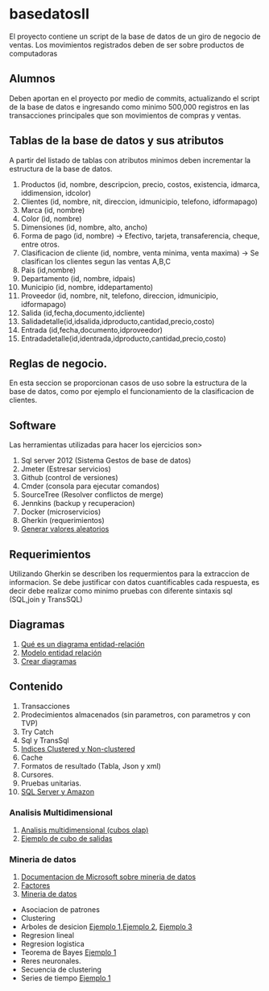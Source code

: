 # basedatosII
El proyecto contiene un script de la base de datos de un giro de negocio de ventas.   Los movimientos registrados deben de ser sobre productos de computadoras

## Alumnos

Deben aportan en el proyecto por medio de commits, actualizando el script de la base de datos e ingresando como minimo 500,000 registros en las transacciones principales que son movimientos de compras y ventas.

## Tablas de la base de datos y sus atributos
A partir del listado de tablas con atributos minimos deben incrementar la estructura de la base de datos.  

1. Productos (id, nombre, descripcion, precio, costos, existencia, idmarca, iddimension, idcolor)
2. Clientes (id, nombre, nit, direccion, idmunicipio, telefono, idformapago)
3. Marca (id, nombre)
4. Color (id, nombre)
5. Dimensiones  (id, nombre, alto, ancho)
6. Forma de pago (id, nombre) -> Efectivo, tarjeta, transaferencia, cheque, entre otros.
7. Clasificacion de cliente (id, nombre, venta minima, venta maxima) -> Se clasifican los clientes segun las ventas A,B,C
8. Pais (id,nombre)
9. Departamento (id, nombre, idpais)
10. Municipio (id, nombre, iddepartamento)
11. Proveedor (id, nombre, nit, telefono, direccion, idmunicipio, idformapago)
12. Salida (id,fecha,documento,idcliente)
13. Salidadetalle(id,idsalida,idproducto,cantidad,precio,costo)
14. Entrada (id,fecha,documento,idproveedor)
15. Entradadetalle(id,identrada,idproducto,cantidad,precio,costo)

## Reglas de negocio.
En esta seccion se proporcionan casos de uso sobre la estructura de la base de datos, como por ejemplo el funcionamiento de la clasificacion de clientes.

## Software
Las herramientas utilizadas para hacer los ejercicios son>

1. Sql server 2012 (Sistema Gestos de base de datos)
2. Jmeter (Estresar servicios)
3. Github (control de versiones)
4. Cmder (consola para ejecutar comandos)
5. SourceTree (Resolver conflictos de merge)
6. Jennkins (backup y recuperacion)
7. Docker (microservicios)
8. Gherkin (requerimientos)
9. [Generar valores aleatorios](https://github.com/marak/Faker.js/) 

## Requerimientos 
Utilizando Gherkin se describen los requermientos para la extraccion de informacion.  Se debe justificar con datos cuantificables cada respuesta, es decir debe realizar como minimo pruebas con diferente sintaxis sql (SQL,join y TransSQL)

## Diagramas

1. [Qué es un diagrama entidad-relación](https://www.lucidchart.com/pages/es/qué-es-un-diagrama-entidad-relación) 
2. [Modelo entidad relación](https://es.wikipedia.org/wiki/Modelo_entidad-relación)
3. [Crear diagramas](https://dbdiagram.io/)

## Contenido
1. Transacciones
2. Prodecimientos almacenados (sin parametros, con parametros y con TVP)
3. Try Catch 
4. Sql y TransSql
5. [Indices Clustered y Non-clustered](http://www.ticout.com/blog/2012/08/29/sql-server-diferencias-entre-clustered-index-y-non-clustered-index/)
6. Cache
7. Formatos de resultado (Tabla, Json y xml)
8. Cursores.
9. Pruebas unitarias.
10. [SQL Server y Amazon](https://www.youtube.com/watch?v=K8gSaS_E4JM)


### Analisis Multidimensional

1. [Analisis multidimensional (cubos olap)](https://www.youtube.com/watch?v=PDqmZY1msZs)
2. [Ejemplo de cubo de salidas](https://youtu.be/zlJNtwXBq4k)

### Mineria de datos
1. [Documentacion de Microsoft sobre mineria de datos](https://msdn.microsoft.com/es-es/library/ms175595(v=sql.120).aspx)
2. [Factores](https://miblogtecnico.wordpress.com/2014/03/18/mineria-de-datos-en-sql-server-2012/)
3. [Mineria de datos](https://www.youtube.com/watch?v=hbiRtv2WxDY)
  * Asociacion de patrones
  * Clustering
  * Arboles de desicion [Ejemplo 1](https://www.youtube.com/watch?v=ss1_BehIU1g),[Ejemplo 2](https://www.youtube.com/watch?v=aXY-T3ohrdE), [Ejemplo 3](https://www.youtube.com/watch?v=WO8Vi-s92FM)
  * Regresion lineal
  * Regresion logistica
  * Teorema de Bayes [Ejemplo 1](https://youtu.be/Jsma-k6b2eM)
  * Reres neuronales.
  * Secuencia de clustering
  * Series de tiempo [Ejemplo 1](https://www.youtube.com/watch?v=eVcJ6AKWsdM&t=33s)



